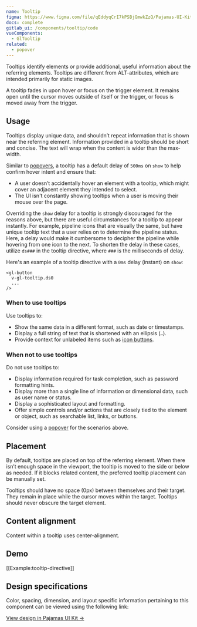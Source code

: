 ```yaml
---
name: Tooltip
figma: https://www.figma.com/file/qEddyqCrI7kPSBjGmwkZzQ/Pajamas-UI-Kit?node-id=425%3A142
docs: complete
gitlab_ui: /components/tooltip/code
vueComponents:
  - GlTooltip
related:
  - popover
---
```


Tooltips identify elements or provide additional, useful information about the referring elements. Tooltips are different from ALT-attributes, which are intended primarily for static images.

A tooltip fades in upon hover or focus on the trigger element. It remains open until the cursor moves outside of itself or the trigger, or focus is moved away from the trigger.

## Usage

Tooltips display unique data, and shouldn’t repeat information that is shown near the referring element. Information provided in a tooltip should be short and concise. The text will wrap when the content is wider than the max-width.

Similar to [popovers](/components/popover), a tooltip has a default delay of `500ms` on `show` to help confirm hover intent and ensure that:

- A user doesn’t accidentally hover an element with a tooltip, which might cover an adjacent element they intended to select.
- The UI isn't constantly showing tooltips when a user is moving their mouse over the page.

Overriding the `show` delay for a tooltip is strongly discouraged for the reasons above, but there are useful circumstances for a tooltip to appear instantly. For example, pipeline icons that are visually the same, but have unique tooltip text that a user relies on to determine the pipeline status. Here, a delay would make it cumbersome to decipher the pipeline while hovering from one icon to the next. To shorten the delay in these cases, utilize `ds###` in the tooltip directive, where `###` is the milliseconds of delay. 

Here's an example of a tooltip directive with a `0ms` delay (instant) on `show`:

```
<gl-button 
  v-gl-tooltip.ds0
  ...
/>
```

### When to use tooltips

Use tooltips to:

- Show the same data in a different format, such as date or timestamps.
- Display a full string of text that is shortened with an ellipsis (`…`).
- Provide context for unlabeled items such as [icon buttons](/components/button#icon).

### When not to use tooltips

Do not use tooltips to:

- Display information required for task completion, such as password formatting hints.
- Display more than a single line of information or dimensional data, such as user name or status.
- Display a sophisticated layout and formatting.
- Offer simple controls and/or actions that are closely tied to the element or object, such as searchable list, links, or buttons.

Consider using a [popover](/components/popover) for the scenarios above.

## Placement

By default, tooltips are placed on top of the referring element. When there isn’t enough space in the viewport, the tooltip is moved to the side or below as needed. If it blocks related content, the preferred tooltip placement can be manually set.

Tooltips should have no space (0px) between themselves and their target. They remain in place while the cursor moves within the target. Tooltips should never obscure the target element.

## Content alignment

Content within a tooltip uses center-alignment.

## Demo

[[Example:tooltip-directive]]

## Design specifications

Color, spacing, dimension, and layout specific information pertaining to this component can be viewed using the following link:

[View design in Pajamas UI Kit →](https://www.figma.com/file/qEddyqCrI7kPSBjGmwkZzQ/Pajamas-UI-Kit?node-id=439%3A105)
